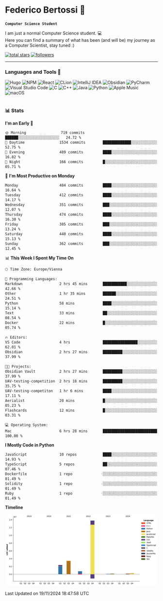 # Federico Bertossi 🚀

**`Computer Science Student`**

[//]: # (Thanks to @ForrestKnight for the inspiration.)

<!-- TODO: Insert a banner image -->

I am just a normal Computer Science student. 💻 </br>
Here you can find a summary of what has been (and will be) my journey as a Computer Scientist, stay tuned :)

   <p>
      <a href="https://github.com/mrBymax?tab=repositories&sort=stargazers">
         <img alt="total stars" title="Total stars on GitHub" src="https://custom-icon-badges.demolab.com/github/stars/mrBymax?color=55960c&style=for-the-badge&labelColor=488207&logo=star"/></a>
<a href="https://github.com/mrBymax?tab=followers">
         <img alt="followers" title="Follow me on Github" src="https://custom-icon-badges.demolab.com/github/followers/mrBymax?color=236ad3&labelColor=1155ba&style=for-the-badge&logo=person-add&label=Follow&logoColor=white"/></a>
   </p>

---

<!-- TODO: Insert a GIF -->
### Languages and Tools 🧰

<!-- TODO: Change it with shields -->
![Hugo](https://img.shields.io/badge/Hugo-black.svg?style=for-the-badge&logo=Hugo)
![NPM](https://img.shields.io/badge/NPM-%23CB3837.svg?style=for-the-badge&logo=npm&logoColor=white)
![React](https://img.shields.io/badge/react-%2320232a.svg?style=for-the-badge&logo=react&logoColor=%2361DAFB)
![CLion](https://img.shields.io/badge/CLion-black?style=for-the-badge&logo=clion&logoColor=white)
![IntelliJ IDEA](https://img.shields.io/badge/IntelliJIDEA-000000.svg?style=for-the-badge&logo=intellij-idea&logoColor=white)
![Obsidian](https://img.shields.io/badge/Obsidian-%23483699.svg?style=for-the-badge&logo=obsidian&logoColor=white)
![PyCharm](https://img.shields.io/badge/pycharm-143?style=for-the-badge&logo=pycharm&logoColor=black&color=black&labelColor=green)
![Visual Studio Code](https://img.shields.io/badge/Visual%20Studio%20Code-0078d7.svg?style=for-the-badge&logo=visual-studio-code&logoColor=white)
![C](https://img.shields.io/badge/c-%2300599C.svg?style=for-the-badge&logo=c&logoColor=white)
![C++](https://img.shields.io/badge/c++-%2300599C.svg?style=for-the-badge&logo=c%2B%2B&logoColor=white)
![Java](https://img.shields.io/badge/java-%23ED8B00.svg?style=for-the-badge&logo=openjdk&logoColor=white)
![Python](https://img.shields.io/badge/python-3670A0?style=for-the-badge&logo=python&logoColor=ffdd54)
![Apple Music](https://img.shields.io/badge/Apple_Music-9933CC?style=for-the-badge&logo=apple-music&logoColor=white)
![macOS](https://img.shields.io/badge/mac%20os-000000?style=for-the-badge&logo=macos&logoColor=F0F0F0)


#

### 📊 Stats

<!-- ![My GitHub stats](https://github-readme-stats.vercel.app/api?username=mrBymax&show_icons=true&theme=dracula) -->


<!--START_SECTION:waka-->
**I'm an Early 🐤** 

```text
🌞 Morning                719 commits         ██████░░░░░░░░░░░░░░░░░░░   24.72 % 
🌆 Daytime                1534 commits        █████████████░░░░░░░░░░░░   52.75 % 
🌃 Evening                489 commits         ████░░░░░░░░░░░░░░░░░░░░░   16.82 % 
🌙 Night                  166 commits         █░░░░░░░░░░░░░░░░░░░░░░░░   05.71 % 
```
📅 **I'm Most Productive on Monday** 

```text
Monday                   484 commits         ████░░░░░░░░░░░░░░░░░░░░░   16.64 % 
Tuesday                  412 commits         ████░░░░░░░░░░░░░░░░░░░░░   14.17 % 
Wednesday                351 commits         ███░░░░░░░░░░░░░░░░░░░░░░   12.07 % 
Thursday                 474 commits         ████░░░░░░░░░░░░░░░░░░░░░   16.30 % 
Friday                   385 commits         ███░░░░░░░░░░░░░░░░░░░░░░   13.24 % 
Saturday                 440 commits         ████░░░░░░░░░░░░░░░░░░░░░   15.13 % 
Sunday                   362 commits         ███░░░░░░░░░░░░░░░░░░░░░░   12.45 % 
```


📊 **This Week I Spent My Time On** 

```text
🕑︎ Time Zone: Europe/Vienna

💬 Programming Languages: 
Markdown                 2 hrs 45 mins       ███████████░░░░░░░░░░░░░░   42.66 % 
Other                    1 hr 35 mins        ██████░░░░░░░░░░░░░░░░░░░   24.51 % 
Python                   58 mins             ████░░░░░░░░░░░░░░░░░░░░░   15.14 % 
Text                     33 mins             ██░░░░░░░░░░░░░░░░░░░░░░░   08.54 % 
Docker                   22 mins             █░░░░░░░░░░░░░░░░░░░░░░░░   05.74 % 

🔥 Editors: 
VS Code                  4 hrs               ████████████████░░░░░░░░░   62.01 % 
Obsidian                 2 hrs 27 mins       █████████░░░░░░░░░░░░░░░░   37.99 % 

🐱‍💻 Projects: 
Obsidian Vault           2 hrs 27 mins       █████████░░░░░░░░░░░░░░░░   37.99 % 
UAV-testing-competition  2 hrs 18 mins       █████████░░░░░░░░░░░░░░░░   35.75 % 
UAV-testing-competiton   1 hr 6 mins         ████░░░░░░░░░░░░░░░░░░░░░   17.11 % 
Aerialist                20 mins             █░░░░░░░░░░░░░░░░░░░░░░░░   05.23 % 
Flashcards               12 mins             █░░░░░░░░░░░░░░░░░░░░░░░░   03.31 % 

💻 Operating System: 
Mac                      6 hrs 28 mins       █████████████████████████   100.00 % 
```

**I Mostly Code in Python** 

```text
JavaScript               10 repos            ████░░░░░░░░░░░░░░░░░░░░░   14.93 % 
TypeScript               5 repos             ██░░░░░░░░░░░░░░░░░░░░░░░   07.46 % 
Dockerfile               1 repo              ░░░░░░░░░░░░░░░░░░░░░░░░░   01.49 % 
Solidity                 1 repo              ░░░░░░░░░░░░░░░░░░░░░░░░░   01.49 % 
Ruby                     1 repo              ░░░░░░░░░░░░░░░░░░░░░░░░░   01.49 % 
```



**Timeline**

![Lines of Code chart](https://raw.githubusercontent.com/mrBymax/mrBymax/main/assets/bar_graph.png)


 Last Updated on 19/11/2024 18:47:58 UTC
<!--END_SECTION:waka-->


[linkedin]: https://linkedin.com/federico-bertossi
[website]:  https://www.federicobertossi.com

</details>
